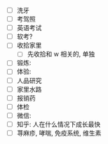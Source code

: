 

- [ ] 洗牙
- [ ] 考驾照
- [ ] 英语考试
- [ ] 软考?
- [ ] 收拾家里
	- [ ] 先收拾和 w 相关的, 单独
- [ ] 锻炼:
- [ ] 体验:
- [ ] 人品研究
- [ ] 家里水路
- [ ] 报销药
- [ ] 体检
- [ ] 微信: 
- [ ] 知乎: 人在什么情况下成长最快
- [ ] 荨麻疹, 哮喘, 免疫系统, 维生素